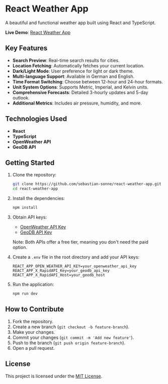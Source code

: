 # React Weather App

A beautiful and functional weather app built using React and TypeScript.

**Live Demo**: [React Weather App](https://weather.sebastian-sonne.com)

## Key Features

- **Search Preview**: Real-time search results for cities.
- **Location Fetching**: Automatically fetches your current location.
- **Dark/Light Mode**: User preference for light or dark theme.
- **Multi-language Support**: Available in German and English.
- **Time Format Switching**: Choose between 12-hour and 24-hour formats.
- **Unit System Options**: Supports Metric, Imperial, and Kelvin units.
- **Comprehensive Forecasts**: Detailed 3-hourly updates and 5-day outlook.
- **Additional Metrics**: Includes air pressure, humidity, and more.

## Technologies Used

- **React**
- **TypeScript**
- **OpenWeather API**
- **GeoDB API**

## Getting Started

1. Clone the repository:
   ```bash
   git clone https://github.com/sebastian-sonne/react-weather-app.git
   cd react-weather-app
   ```

2. Install the dependencies:
   ```bash
   npm install
   ```

3. Obtain API keys: 
   - [OpenWeather API Key](https://openweathermap.org/api)
   - [GeoDB API Key](https://rapidapi.com/wirefreethought/api/geodb-cities)

   Note: Both APIs offer a free tier, meaning you don't need the paid option.

4. Create a `.env` file in the root directory and add your API keys:
   ```plaintext
   REACT_APP_OPEN_WEATHER_API_KEY=your_openweather_api_key
   REACT_APP_X_RapidAPI_Key=your_geodb_api_key
   REACT_APP_X_RapidAPI_Host=your_geodb_host
   ```

5. Run the application:
   ```bash
   npm run dev
   ```

## How to Contribute

1. Fork the repository.
2. Create a new branch (`git checkout -b feature-branch`).
3. Make your changes.
4. Commit your changes (`git commit -m 'Add new feature'`).
5. Push to the branch (`git push origin feature-branch`).
6. Open a pull request.

## License

This project is licensed under the [MIT License](LICENSE).
